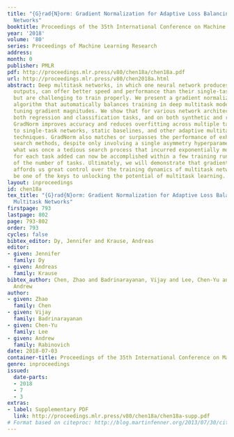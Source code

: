 ```yaml
---
title: "{G}rad{N}orm: Gradient Normalization for Adaptive Loss Balancing in Deep Multitask
  Networks"
booktitle: Proceedings of the 35th International Conference on Machine Learning
year: '2018'
volume: '80'
series: Proceedings of Machine Learning Research
address: 
month: 0
publisher: PMLR
pdf: http://proceedings.mlr.press/v80/chen18a/chen18a.pdf
url: http://proceedings.mlr.press/v80/chen2018a.html
abstract: Deep multitask networks, in which one neural network produces multiple predictive
  outputs, can offer better speed and performance than their single-task counterparts
  but are challenging to train properly. We present a gradient normalization (GradNorm)
  algorithm that automatically balances training in deep multitask models by dynamically
  tuning gradient magnitudes. We show that for various network architectures, for
  both regression and classification tasks, and on both synthetic and real datasets,
  GradNorm improves accuracy and reduces overfitting across multiple tasks when compared
  to single-task networks, static baselines, and other adaptive multitask loss balancing
  techniques. GradNorm also matches or surpasses the performance of exhaustive grid
  search methods, despite only involving a single asymmetry hyperparameter $α$. Thus,
  what was once a tedious search process that incurred exponentially more compute
  for each task added can now be accomplished within a few training runs, irrespective
  of the number of tasks. Ultimately, we will demonstrate that gradient manipulation
  affords us great control over the training dynamics of multitask networks and may
  be one of the keys to unlocking the potential of multitask learning.
layout: inproceedings
id: chen18a
tex_title: "{G}rad{N}orm: Gradient Normalization for Adaptive Loss Balancing in Deep
  Multitask Networks"
firstpage: 793
lastpage: 802
page: 793-802
order: 793
cycles: false
bibtex_editor: Dy, Jennifer and Krause, Andreas
editor:
- given: Jennifer
  family: Dy
- given: Andreas
  family: Krause
bibtex_author: Chen, Zhao and Badrinarayanan, Vijay and Lee, Chen-Yu and Rabinovich,
  Andrew
author:
- given: Zhao
  family: Chen
- given: Vijay
  family: Badrinarayanan
- given: Chen-Yu
  family: Lee
- given: Andrew
  family: Rabinovich
date: 2018-07-03
container-title: Proceedings of the 35th International Conference on Machine Learning
genre: inproceedings
issued:
  date-parts:
  - 2018
  - 7
  - 3
extras:
- label: Supplementary PDF
  link: http://proceedings.mlr.press/v80/chen18a/chen18a-supp.pdf
# Format based on citeproc: http://blog.martinfenner.org/2013/07/30/citeproc-yaml-for-bibliographies/
---
```

